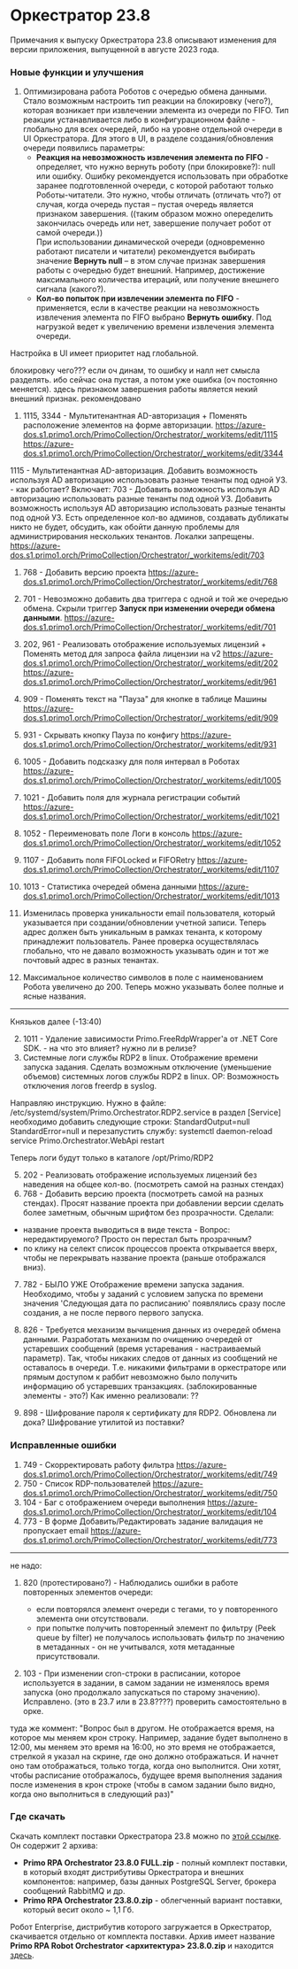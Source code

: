 # Оркестратор 23.8

Примечания к выпуску Оркестратора 23.8 описывают изменения для версии приложения, выпущенной в августе 2023 года.

### Новые функции и улучшения

1. Оптимизирована работа Роботов с очередью обмена данными. Стало возможным настроить тип реакции на блокировку (чего?), которая возникает при извлечении элемента из очереди по FIFO. Тип реакции устанавливается либо в конфигурационном файле - глобально для всех очередей, либо на уровне отдельной очереди в UI Оркестратора. Для этого в UI, в разделе создания/обновления очереди появились параметры:
   * **Реакция на невозможность извлечения элемента по FIFO** - определяет, что нужно вернуть роботу (при блокировке?): null или ошибку. Ошибку рекомендуется использовать при обработке заранее подготовленной очереди, с которой работают только Роботы-читатели. Это нужно, чтобы отличать (отличать что?) от случая, когда очередь пустая – пустая очередь является признаком завершения. ((таким образом можно опеределить закончилась очередь или нет, завершение получает робот от самой очереди.))\
     При использовании динамической очереди (одновременно работают писатели и читатели) рекомендуется выбирать значение **Вернуть null** – в этом случае признак завершения работы с очередью будет внешний. Например, достижение максимального количества итераций, или получение внешнего сигнала (какого?). 
   * **Кол-во попыток при извлечении элемента по FIFO** - применяется, если в качестве реакции на невозможность извлечения элемента по FIFO выбрано **Вернуть ошибку**. Под нагрузкой ведет к увеличению времени извлечения элемента очереди.

Настройка в UI имеет приоритет над глобальной. 


блокировку чего???
если оч динам, то ошибку и налл нет смысла разделять. ибо сейчас она пустая, а потом уже ошибка (оч постоянно меняется). здесь признаком завершения работы является некий внешний признак. рекомендовано 


1. 1115, 3344 - Мультитенантная AD-авторизация + Поменять расположение элементов на форме авторизации.
https://azure-dos.s1.primo1.orch/PrimoCollection/Orchestrator/_workitems/edit/1115
https://azure-dos.s1.primo1.orch/PrimoCollection/Orchestrator/_workitems/edit/3344

1115 - Мультитенантная AD-авторизация. Добавить возможность используя AD авторизацию использовать разные тенанты под одной УЗ. - как работает?
Включает:
    703 - Добавить возможность используя AD авторизацию использовать разные тенанты под одной УЗ. Добавить возможность используя AD авторизацию использовать разные тенанты под одной УЗ. Есть определенное кол-во админов, создавать дубликаты никто не будет, обсудить, как обойти данную проблемы для администрирования нескольких тенантов. Локалки запрещены.       https://azure-dos.s1.primo1.orch/PrimoCollection/Orchestrator/_workitems/edit/703






1. 768 - Добавить версию проекта
https://azure-dos.s1.primo1.orch/PrimoCollection/Orchestrator/_workitems/edit/768

1. 701 - Невозможно добавить два триггера с одной и той же очередью обмена. Скрыли триггер **Запуск при изменении очереди обмена данными**.
https://azure-dos.s1.primo1.orch/PrimoCollection/Orchestrator/_workitems/edit/701

1. 202, 961 - Реализовать отображение используемых лицензий + Поменять метод для запроса файла лицензии на v2
https://azure-dos.s1.primo1.orch/PrimoCollection/Orchestrator/_workitems/edit/202
https://azure-dos.s1.primo1.orch/PrimoCollection/Orchestrator/_workitems/edit/961

1. 909 - Поменять текст на "Пауза" для кнопке в таблице Машины
https://azure-dos.s1.primo1.orch/PrimoCollection/Orchestrator/_workitems/edit/909

1. 931 - Скрывать кнопку Пауза по конфигу
https://azure-dos.s1.primo1.orch/PrimoCollection/Orchestrator/_workitems/edit/931

1. 1005 - Добавить подсказку для поля интервал в Роботах
https://azure-dos.s1.primo1.orch/PrimoCollection/Orchestrator/_workitems/edit/1005

1. 1021 - Добавить поля для журнала регистрации событий
https://azure-dos.s1.primo1.orch/PrimoCollection/Orchestrator/_workitems/edit/1021

1. 1052 - Переименовать поле Логи в консоль
https://azure-dos.s1.primo1.orch/PrimoCollection/Orchestrator/_workitems/edit/1052

1. 1107 - Добавить поля FIFOLocked и FIFORetry
https://azure-dos.s1.primo1.orch/PrimoCollection/Orchestrator/_workitems/edit/1107

1. 1013 - Статистика очередей обмена данными
https://azure-dos.s1.primo1.orch/PrimoCollection/Orchestrator/_workitems/edit/1013

1. Изменилась проверка уникальности email пользователя, который указывается при создании/обновлении учетной записи. Теперь адрес должен быть уникальным в рамках тенанта, к которому принадлежит пользователь. Ранее проверка осуществлялась глобально, что не давало возможность указывать один и тот же почтовый адрес в разных тенантах.
1. Максимальное количество символов в поле с наименованием Робота увеличено до 200. Теперь можно указывать более полные и ясные названия.

-----------
Князьков далее (-13:40) 





2. 1011 - Удаление зависимости Primo.FreeRdpWrapper'а от .NET Core SDK. - на что это влияет? нужно ли в релизе?
3. Cистемные логи службы RDP2 в linux. Отображение времени запуска задания. Сделать возможным отключение (уменьшение объемов) системных логов службы RDP2 в linux.  ОР: Возможность отключения логов freerdp в syslog.

Направляю инструкцию. Нужно в файле:
/etc/systemd/system/Primo.Orchestrator.RDP2.service
в раздел 
[Service]
необходимо добавить следующие строки:
StandardOutput=null
StandardError=null
и перезапустить службу:
systemctl daemon-reload
service Primo.Orchestrator.WebApi restart

Теперь логи будут только в каталоге
/opt/Primo/RDP2


5. 202 - Реализовать отображение используемых лицензий без наведения на общее кол-во. (посмотреть самой на разных стендах)
6. 768 - Добавить версию проекта (посмотреть самой на разных стендах). Просят название проекта при добавлении версии сделать более заметным, обычным шрифтом без прозрачности. Сделали:
* название проекта выводиться в виде текста - Вопрос: нередактируемого? Просто он перестал быть прозрачным?
* по клику на селект список процессов проекта открывается вверх, чтобы не перекрывать название проекта (раньше отображался вниз).

7. 782 - БЫЛО УЖЕ Отображение времени запуска задания. Необходимо, чтобы у заданий с условием запуска по времени значения 'Следующая дата по расписанию' появлялись сразу после создания, а не после первого первого запуска.

8. 826 - Требуется механизм вычищения данных из очередей обмена данными. Разработать механизм по очищению очередей от устаревших сообщений (время устаревания - настраиваемый параметр). Так, чтобы никаких следов от данных из сообщений не оставалось в очереди. Т.е. никакими фильтрами в оркестраторе или прямым доступом к раббит невозможно было получить информацию об устаревших транзакциях.
(заблокированные элементы - это?)
Как именно реализовали: ??

9. 898 - Шифрование пароля к сертификату для RDP2. Обновлена ли дока? Шифрование утилитой из поставки?




### Исправленные ошибки

1. 749 - Скорректировать работу фильтра   https://azure-dos.s1.primo1.orch/PrimoCollection/Orchestrator/_workitems/edit/749
1. 750 - Список RDP-пользователей    https://azure-dos.s1.primo1.orch/PrimoCollection/Orchestrator/_workitems/edit/750
1. 104 - Баг с отображением очереди выполнения  https://azure-dos.s1.primo1.orch/PrimoCollection/Orchestrator/_workitems/edit/104
1. 773 - В форме Добавить/Редактировать задание валидация не пропускает email https://azure-dos.s1.primo1.orch/PrimoCollection/Orchestrator/_workitems/edit/773


-------------
не надо:
1. 820 (протестировано?)  - Наблюдались ошибки в работе повторенных элементов очереди:
   * если повторялся элемент очереди с тегами, то у повторенного элемента они отсутствовали. 
   * при попытке получить повторенный элемент по фильтру (Peek queue by filter) не получалось использовать фильтр по значению в метаданных - он не учитывался, хотя метаданные присутствовали.

3. 103 - При изменении cron-строки в расписании, которое используется в задании, в самом задании не изменялось время запуска (оно продолжало запускаться по старому значению). Исправлено. (это в 23.7 или в 23.8????)
проверить самостоятельно в орке.

туда же коммент:
"Вопрос был в другом.
Не отображается время, на которое мы меняем крон строку.
Например, задание будет выполнено в 12:00, мы меняем это время на 16:00, но это время не отображается, стрелкой я указал на скрине, где оно должно отображаться.
И начнет оно там отображаться, только тогда, когда оно выполнится.
Они хотят, чтобы расписание отображалось, будущее время выполнения задания после изменения в крон строке (чтобы в самом задании было видно, когда оно выполниться в следующий раз)"


### Где скачать

Скачать комплект поставки Оркестратора 23.8 можно по [этой ссылке](https://disk.primo-rpa.ru/index.php/s/release?path=%2FOrchestrator). Он содержит 2 архива:
* **Primo RPA Orchestrator 23.8.0 FULL.zip** - полный комплект поставки, в который входят дистрибутивы Оркестратора и внешних компонентов: например, базы данных PostgreSQL Server, брокера сообщений RabbitMQ и др.
* **Primo RPA Orchestrator 23.8.0.zip** - облегченный вариант поставки, который весит около ~ 1,1 Гб.

Робот Enterprise, дистрибутив которого загружается в Оркестратор, скачивается отдельно от комплекта поставки. Архив имеет название **Primo RPA Robot Orchestrator <архитектура> 23.8.0.zip** и находится [здесь](https://disk.primo-rpa.ru/index.php/s/release?path=%2FRobot).


